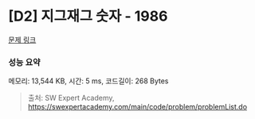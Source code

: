 # [D2] 지그재그 숫자 - 1986 

[문제 링크](https://swexpertacademy.com/main/code/problem/problemDetail.do?contestProbId=AV5PxmBqAe8DFAUq) 

### 성능 요약

메모리: 13,544 KB, 시간: 5 ms, 코드길이: 268 Bytes



> 출처: SW Expert Academy, https://swexpertacademy.com/main/code/problem/problemList.do